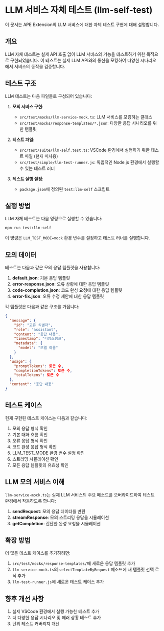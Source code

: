 # LLM 서비스 자체 테스트 (llm-self-test)

이 문서는 APE Extension의 LLM 서비스에 대한 자체 테스트 구현에 대해 설명합니다.

## 개요

LLM 자체 테스트는 실제 API 호출 없이 LLM 서비스의 기능을 테스트하기 위한 목적으로 구현되었습니다. 이 테스트는 실제 LLM API와의 통신을 모킹하여 다양한 시나리오에서 서비스의 동작을 검증합니다.

## 테스트 구조

LLM 테스트는 다음 파일들로 구성되어 있습니다:

1. **모의 서비스 구현**:
   - `src/test/mocks/llm-service-mock.ts`: LLM 서비스를 모킹하는 클래스
   - `src/test/mocks/response-templates/*.json`: 다양한 응답 시나리오를 위한 템플릿

2. **테스트 파일**:
   - `src/test/suite/llm-self.test.ts`: VSCode 환경에서 실행하기 위한 테스트 파일 (현재 미사용)
   - `src/test/simple/llm-test-runner.js`: 독립적인 Node.js 환경에서 실행할 수 있는 테스트 러너

3. **테스트 실행 설정**:
   - `package.json`에 정의된 `test:llm-self` 스크립트

## 실행 방법

LLM 자체 테스트는 다음 명령으로 실행할 수 있습니다:

```bash
npm run test:llm-self
```

이 명령은 `LLM_TEST_MODE=mock` 환경 변수를 설정하고 테스트 러너를 실행합니다.

## 모의 데이터

테스트는 다음과 같은 모의 응답 템플릿을 사용합니다:

1. **default.json**: 기본 응답 템플릿
2. **error-response.json**: 오류 상황에 대한 응답 템플릿
3. **code-completion.json**: 코드 완성 요청에 대한 응답 템플릿
4. **error-fix.json**: 오류 수정 제안에 대한 응답 템플릿

각 템플릿은 다음과 같은 구조를 가집니다:

```json
{
  "message": {
    "id": "고유 식별자",
    "role": "assistant",
    "content": "응답 내용",
    "timestamp": "타임스탬프",
    "metadata": {
      "model": "모델 이름"
    }
  },
  "usage": {
    "promptTokens": 토큰 수,
    "completionTokens": 토큰 수,
    "totalTokens": 토큰 수
  },
  "content": "응답 내용"
}
```

## 테스트 케이스

현재 구현된 테스트 케이스는 다음과 같습니다:

1. 모의 응답 형식 확인
2. 기본 대화 흐름 확인
3. 오류 응답 형식 확인
4. 코드 완성 응답 형식 확인
5. LLM_TEST_MODE 환경 변수 설정 확인
6. 스트리밍 시뮬레이션 확인
7. 모든 응답 템플릿의 유효성 확인

## LLM 모의 서비스 이해

`llm-service-mock.ts`는 실제 LLM 서비스의 주요 메소드를 오버라이드하여 테스트 환경에서 작동하도록 합니다:

1. **sendRequest**: 모의 응답 데이터를 반환
2. **streamResponse**: 모의 스트리밍 응답을 시뮬레이션
3. **getCompletion**: 간단한 완성 요청을 시뮬레이션

## 확장 방법

더 많은 테스트 케이스를 추가하려면:

1. `src/test/mocks/response-templates/`에 새로운 응답 템플릿 추가
2. `llm-service-mock.ts`의 `selectTemplateByRequest` 메소드에 새 템플릿 선택 로직 추가
3. `llm-test-runner.js`에 새로운 테스트 케이스 추가

## 향후 개선 사항

1. 실제 VSCode 환경에서 실행 가능한 테스트 추가
2. 더 다양한 응답 시나리오 및 에러 상황 테스트 추가
3. 단위 테스트 커버리지 개선
